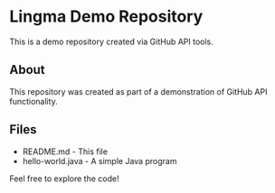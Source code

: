 # Lingma Demo Repository

This is a demo repository created via GitHub API tools.

## About

This repository was created as part of a demonstration of GitHub API functionality.

## Files

- README.md - This file
- hello-world.java - A simple Java program

Feel free to explore the code!